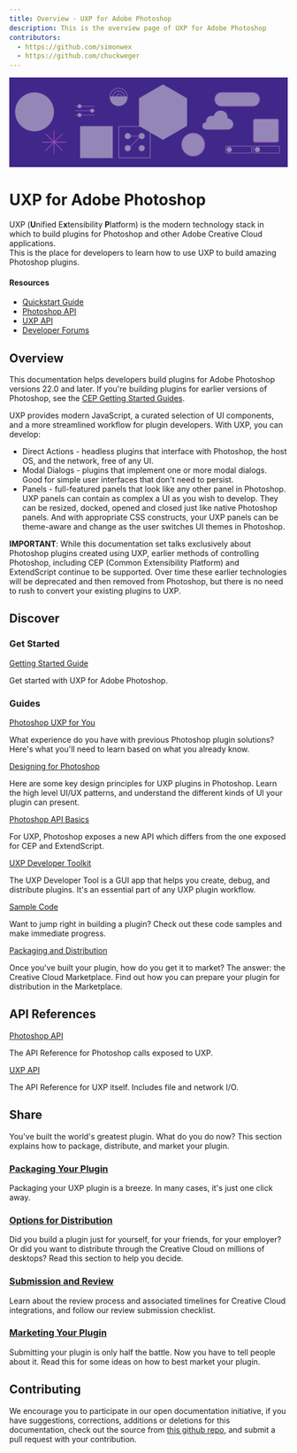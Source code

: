 ```yaml
---
title: Overview - UXP for Adobe Photoshop
description: This is the overview page of UXP for Adobe Photoshop
contributors:
  - https://github.com/simonwex
  - https://github.com/chuckweger
---
```


<Hero slots="image, heading, text" background="rgb(64, 34, 138)"/>

![Hero image](./illustration.png) 

# UXP for Adobe Photoshop 

UXP (**U**nified E**x**tensibility **P**latform) is the modern technology stack in which to build plugins for Photoshop and other Adobe Creative Cloud applications.<br/>This is the place for developers to learn how to use UXP to build amazing Photoshop plugins.

<Resources slots="heading, links"/>

#### Resources

* [Quickstart Guide](guides/)
* [Photoshop API](ps_reference/)
* [UXP API](uxp/reference-js/)
* [Developer Forums](#)

## Overview

This documentation helps developers build plugins for Adobe Photoshop versions 22.0 and later. If you're building plugins for earlier versions of Photoshop, see the [CEP Getting Started Guides](https://github.com/Adobe-CEP/Getting-Started-guides).

UXP provides modern JavaScript, a curated selection of UI components, and a more streamlined workflow for plugin developers. With UXP, you can develop:

- Direct Actions - headless plugins that interface with Photoshop, the host OS, and the network, free of any UI.
- Modal Dialogs - plugins that implement one or more modal dialogs. Good for simple user interfaces that don't need to persist.
- Panels - full-featured panels that look like any other panel in Photoshop. UXP panels can contain as complex a UI as you wish to develop. They can be resized, docked, opened and closed just like native Photoshop panels. And with appropriate CSS constructs, your UXP panels can be theme-aware and change as the user switches UI themes in Photoshop.

<InlineAlert variant="info" slots="text"/>

**IMPORTANT**:
While this documentation set talks exclusively about Photoshop plugins created using UXP, earlier methods of controlling Photoshop, including CEP (Common Extensibility Platform) and ExtendScript continue to be supported. Over time these earlier technologies will be deprecated and then removed from Photoshop, but there is no need to rush to convert your existing plugins to UXP.


## Discover 

<DiscoverBlock width="100%" slots="heading, link, text"/>

### Get Started

[Getting Started Guide](guides/)
    
Get started with UXP for Adobe Photoshop.

<DiscoverBlock slots="heading, link, text"/> 

### Guides

[Photoshop UXP for You](guides/uxp_for_you/) 

What experience do you have with previous Photoshop plugin solutions? Here's what you'll need to learn based on what you already know.

<DiscoverBlock slots="link, text"/>

[Designing for Photoshop](/design)

Here are some key design principles for UXP plugins in Photoshop. Learn the high level UI/UX patterns, and understand the different kinds of UI your plugin can present.

<DiscoverBlock slots="link, text"/>

[Photoshop API Basics](guides/ps_basics/)

For UXP, Photoshop exposes a new API which differs from the one exposed for CEP and ExtendScript.   

<DiscoverBlock slots="link, text"/>

[UXP Developer Toolkit](guides/uxp-developer-tool/)

The UXP Developer Tool is a GUI app that helps you create, debug, and distribute plugins. It's an essential part of any UXP plugin workflow.

<DiscoverBlock slots="link, text"/>

[Sample Code](code_samples/)

Want to jump right in building a plugin? Check out these code samples and make immediate progress.

<DiscoverBlock slots="link, text"/>

[Packaging and Distribution](guides/distribution/)

Once you've built your plugin, how do you get it to market? The answer: the Creative Cloud Marketplace. Find out how you can prepare your plugin for distribution in the Marketplace.


## API References

<DiscoverBlock slots="link, text"/>

[Photoshop API](ps_reference/)

The API Reference for Photoshop calls exposed to UXP.

<DiscoverBlock slots="link, text"/>

[UXP API](uxp/reference-js/)

The API Reference for UXP itself. Includes file and network I/O.


## Share

You've built the world's greatest plugin. What do you do now? This section explains how to package, distribute, and market your plugin.

<DiscoverBlock slots="link, text"/>

### [Packaging Your Plugin](distribution/packaging-your-plugin/)

Packaging your UXP plugin is a breeze. In many cases, it's just one click away.

<DiscoverBlock slots="link, text"/>

### [Options for Distribution](distribution/distribution-options/)

Did you build a plugin just for yourself, for your friends, for your employer? Or did you want to distribute through the Creative Cloud on millions of desktops? Read this section to help you decide.

<DiscoverBlock slots="link, text"/>

### [Submission and Review](distribution/submission-checklist/)
Learn about the review process and associated timelines for Creative Cloud integrations, and follow our review submission checklist.

<DiscoverBlock slots="link, text"/>

### [Marketing Your Plugin](distribution/marketing/)

Submitting your plugin is only half the battle. Now you have to tell people about it. Read this for some ideas on how to best market your plugin.

## Contributing 

We encourage you to participate in our open documentation initiative, if you have suggestions, corrections, additions 
or deletions for this documentation, check out the source from [this github repo](https://github.com/AdobeDocs/uxp-photoshop), and submit a pull 
request with your contribution.